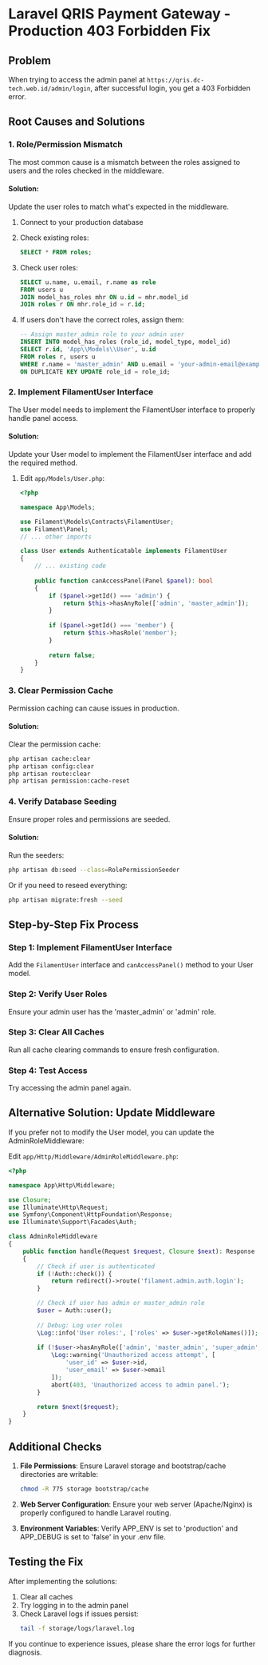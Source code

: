 # Laravel QRIS Payment Gateway - Production 403 Forbidden Fix

## Problem
When trying to access the admin panel at `https://qris.dc-tech.web.id/admin/login`, after successful login, you get a 403 Forbidden error.

## Root Causes and Solutions

### 1. Role/Permission Mismatch

The most common cause is a mismatch between the roles assigned to users and the roles checked in the middleware.

#### Solution:
Update the user roles to match what's expected in the middleware.

1. Connect to your production database
2. Check existing roles:
   ```sql
   SELECT * FROM roles;
   ```

3. Check user roles:
   ```sql
   SELECT u.name, u.email, r.name as role 
   FROM users u 
   JOIN model_has_roles mhr ON u.id = mhr.model_id 
   JOIN roles r ON mhr.role_id = r.id;
   ```

4. If users don't have the correct roles, assign them:
   ```sql
   -- Assign master_admin role to your admin user
   INSERT INTO model_has_roles (role_id, model_type, model_id)
   SELECT r.id, 'App\\Models\\User', u.id
   FROM roles r, users u
   WHERE r.name = 'master_admin' AND u.email = 'your-admin-email@example.com'
   ON DUPLICATE KEY UPDATE role_id = role_id;
   ```

### 2. Implement FilamentUser Interface

The User model needs to implement the FilamentUser interface to properly handle panel access.

#### Solution:
Update your User model to implement the FilamentUser interface and add the required method.

1. Edit `app/Models/User.php`:
   ```php
   <?php
   
   namespace App\Models;
   
   use Filament\Models\Contracts\FilamentUser;
   use Filament\Panel;
   // ... other imports
   
   class User extends Authenticatable implements FilamentUser
   {
       // ... existing code
       
       public function canAccessPanel(Panel $panel): bool
       {
           if ($panel->getId() === 'admin') {
               return $this->hasAnyRole(['admin', 'master_admin']);
           }
           
           if ($panel->getId() === 'member') {
               return $this->hasRole('member');
           }
           
           return false;
       }
   }
   ```

### 3. Clear Permission Cache

Permission caching can cause issues in production.

#### Solution:
Clear the permission cache:

```bash
php artisan cache:clear
php artisan config:clear
php artisan route:clear
php artisan permission:cache-reset
```

### 4. Verify Database Seeding

Ensure proper roles and permissions are seeded.

#### Solution:
Run the seeders:

```bash
php artisan db:seed --class=RolePermissionSeeder
```

Or if you need to reseed everything:
```bash
php artisan migrate:fresh --seed
```

## Step-by-Step Fix Process

### Step 1: Implement FilamentUser Interface
Add the `FilamentUser` interface and `canAccessPanel()` method to your User model.

### Step 2: Verify User Roles
Ensure your admin user has the 'master_admin' or 'admin' role.

### Step 3: Clear All Caches
Run all cache clearing commands to ensure fresh configuration.

### Step 4: Test Access
Try accessing the admin panel again.

## Alternative Solution: Update Middleware

If you prefer not to modify the User model, you can update the AdminRoleMiddleware:

Edit `app/Http/Middleware/AdminRoleMiddleware.php`:
```php
<?php

namespace App\Http\Middleware;

use Closure;
use Illuminate\Http\Request;
use Symfony\Component\HttpFoundation\Response;
use Illuminate\Support\Facades\Auth;

class AdminRoleMiddleware
{
    public function handle(Request $request, Closure $next): Response
    {
        // Check if user is authenticated
        if (!Auth::check()) {
            return redirect()->route('filament.admin.auth.login');
        }

        // Check if user has admin or master_admin role
        $user = Auth::user();
        
        // Debug: Log user roles
        \Log::info('User roles:', ['roles' => $user->getRoleNames()]);
        
        if (!$user->hasAnyRole(['admin', 'master_admin', 'super_admin', 'staff_admin'])) {
            \Log::warning('Unauthorized access attempt', [
                'user_id' => $user->id,
                'user_email' => $user->email
            ]);
            abort(403, 'Unauthorized access to admin panel.');
        }

        return $next($request);
    }
}
```

## Additional Checks

1. **File Permissions**: Ensure Laravel storage and bootstrap/cache directories are writable:
   ```bash
   chmod -R 775 storage bootstrap/cache
   ```

2. **Web Server Configuration**: Ensure your web server (Apache/Nginx) is properly configured to handle Laravel routing.

3. **Environment Variables**: Verify APP_ENV is set to 'production' and APP_DEBUG is set to 'false' in your .env file.

## Testing the Fix

After implementing the solutions:

1. Clear all caches
2. Try logging in to the admin panel
3. Check Laravel logs if issues persist:
   ```bash
   tail -f storage/logs/laravel.log
   ```

If you continue to experience issues, please share the error logs for further diagnosis.